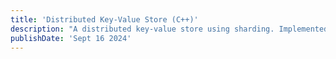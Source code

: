 ```yaml
---
title: 'Distributed Key-Value Store (C++)'
description: "A distributed key-value store using sharding. Implemented in C++ using gRPC,Protobuf.Final project for CSCI0300"
publishDate: 'Sept 16 2024'
---
```

